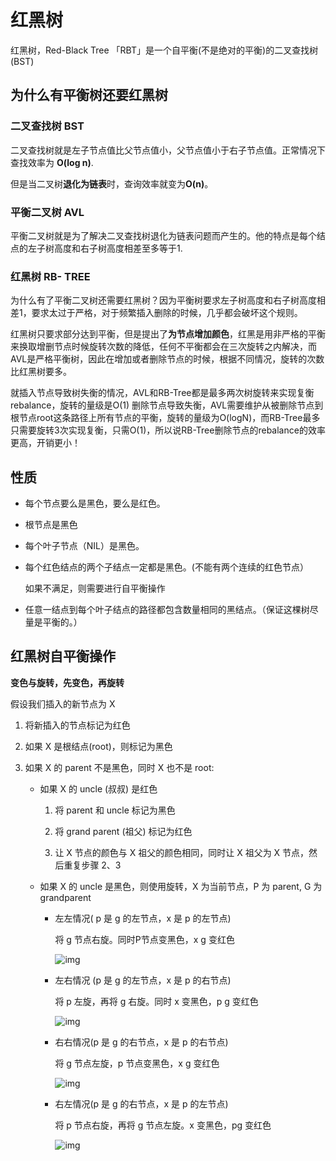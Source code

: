# 红黑树

红黑树，Red-Black Tree 「RBT」是一个自平衡(不是绝对的平衡)的二叉查找树(BST)

## 为什么有平衡树还要红黑树

### 二叉查找树 BST

二叉查找树就是左子节点值比父节点值小，父节点值小于右子节点值。正常情况下查找效率为 **O(log n)**.

但是当二叉树**退化为链表**时，查询效率就变为**O(n)**。

### 平衡二叉树 AVL

平衡二叉树就是为了解决二叉查找树退化为链表问题而产生的。他的特点是每个结点的左子树高度和右子树高度相差至多等于1.

### 红黑树 RB- TREE

为什么有了平衡二叉树还需要红黑树？因为平衡树要求左子树高度和右子树高度相差1，要求太过于严格，对于频繁插入删除的时候，几乎都会破坏这个规则。

红黑树只要求部分达到平衡，但是提出了**为节点增加颜色**，红黑是用非严格的平衡来换取增删节点时候旋转次数的降低，任何不平衡都会在三次旋转之内解决，而AVL是严格平衡树，因此在增加或者删除节点的时候，根据不同情况，旋转的次数比红黑树要多。

就插入节点导致树失衡的情况，AVL和RB-Tree都是最多两次树旋转来实现复衡rebalance，旋转的量级是O(1)
删除节点导致失衡，AVL需要维护从被删除节点到根节点root这条路径上所有节点的平衡，旋转的量级为O(logN)，而RB-Tree最多只需要旋转3次实现复衡，只需O(1)，所以说RB-Tree删除节点的rebalance的效率更高，开销更小！

## 性质

- 每个节点要么是黑色，要么是红色。

- 根节点是黑色

- 每个叶子节点（NIL）是黑色。

- 每个红色结点的两个子结点一定都是黑色。(不能有两个连续的红色节点）

  如果不满足，则需要进行自平衡操作

- 任意一结点到每个叶子结点的路径都包含数量相同的黑结点。（保证这棵树尽量是平衡的。）

## 红黑树自平衡操作

**变色与旋转，先变色，再旋转**

假设我们插入的新节点为 X

1. 将新插入的节点标记为红色

2. 如果 X 是根结点(root)，则标记为黑色

3. 如果 X 的 parent 不是黑色，同时 X 也不是 root:

   - 如果 X 的 uncle (叔叔) 是红色

     1. 将 parent 和 uncle 标记为黑色

     2. 将 grand parent (祖父) 标记为红色

     3. 让 X 节点的颜色与 X 祖父的颜色相同，同时让 X 祖父为 X 节点，然后重复步骤 2、3

   - 如果 X 的 uncle 是黑色，则使用旋转，X 为当前节点，P 为 parent,  G 为 grandparent

     - 左左情况( p 是 g 的左节点，x 是 p 的左节点)

       将 g 节点右旋。同时P节点变黑色，x g 变红色

       ![img](/Users/bytedance/GithubProject/basic-knowledge/img/v2-9e139a0f8b4a5e00ca8e643e2130403c_b.png)

     - 左右情况 (p 是 g 的左节点，x 是 p 的右节点)

       将 p 左旋，再将 g 右旋。同时 x 变黑色，p g 变红色

       ![img](/Users/bytedance/GithubProject/basic-knowledge/img/v2-3fb33fbb3a42e34ed8a058a047a44cc3_b.png)

     - 右右情况(p 是 g 的右节点，x 是 p 的右节点)

       将 g 节点左旋，p 节点变黑色，x g 变红色

       ![img](/Users/bytedance/GithubProject/basic-knowledge/img/v2-62a42ada09cb4547191aa4b9051c7c23_b.png)			

     - 右左情况(p 是 g 的右节点，x 是 p 的左节点)

       将 p 节点右旋，再将 g 节点左旋。x 变黑色，pg 变红色

       ![img](/Users/bytedance/GithubProject/basic-knowledge/img/v2-210d1400ea1b098dfe1582589a6064c3_b.png)				

